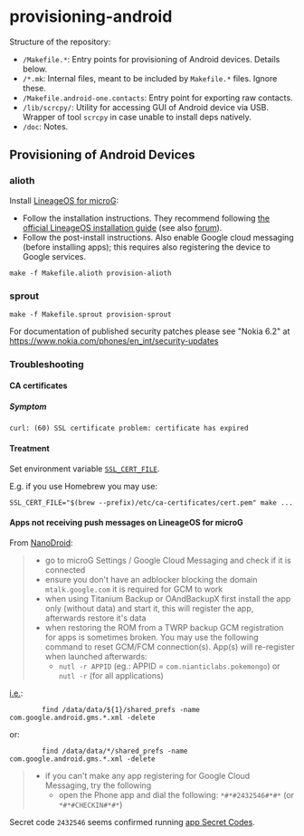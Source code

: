 # provisioning-android

Structure of the repository:
* `/Makefile.*`:
  Entry points for provisioning of Android devices.
  Details below.
* `/*.mk`:
  Internal files, meant to be included by `Makefile.*` files.
  Ignore these.
* `/Makefile.android-one.contacts`:
  Entry point for exporting raw contacts.
* `/lib/scrcpy/`:
  Utility for accessing GUI of Android device via USB.
  Wrapper of tool `scrcpy` in case unable to install deps natively.
* `/doc`:
  Notes.

## Provisioning of Android Devices

### alioth

Install [LineageOS for microG](https://lineage.microg.org):
* Follow the installation instructions.
  They recommend following [the official LineageOS installation guide](https://wiki.lineageos.org/devices/alioth/install)
  (see also [forum](https://forum.xda-developers.com/t/rom-official-alioth-aliothin-12-1-lineageos-19-1.4418635/)).
* Follow the post-install instructions.
  Also enable Google cloud messaging (before installing apps); this requires also registering the device to Google services.

```
make -f Makefile.alioth provision-alioth
```

### sprout

```
make -f Makefile.sprout provision-sprout
```

For documentation of published security patches please see "Nokia 6.2" at https://www.nokia.com/phones/en_int/security-updates

### Troubleshooting

#### CA certificates

##### Symptom

```
curl: (60) SSL certificate problem: certificate has expired
```

#### Treatment

Set environment variable [`SSL_CERT_FILE`](https://manpages.debian.org/testing/openssl/openssl-env.7ssl.en.html).

E.g. if you use Homebrew you may use:
```
SSL_CERT_FILE="$(brew --prefix)/etc/ca-certificates/cert.pem" make ...
```

#### Apps not receiving push messages on LineageOS for microG

From [NanoDroid](https://gitlab.com/Nanolx/NanoDroid/-/blob/feb90370c130c6255d6e920e3facceb640ce8f20/doc/Issues.md#L136-142):
>   * go to microG Settings / Google Cloud Messaging and check if it is connected
>   * ensure you don't have an adblocker blocking the domain `mtalk.google.com` it is required for GCM to work
>   * when using Titanium Backup or OAndBackupX first install the app only (without data) and start it, this will register the app, afterwards restore it's data
>   * when restoring the ROM from a TWRP backup GCM registration for apps is sometimes broken. You may use the following command to reset GCM/FCM connection(s). App(s) will re-register when launched afterwards:
>      * `nutl -r APPID` (eg.: APPID = `com.nianticlabs.pokemongo`) or `nutl -r` (for all applications)

[i.e.](https://gitlab.com/Nanolx/NanoDroid/-/blob/feb90370c130c6255d6e920e3facceb640ce8f20/Full/system/bin/nanodroid-util#L55-57):
```
		find /data/data/${1}/shared_prefs -name com.google.android.gms.*.xml -delete
```
or:
```
		find /data/data/*/shared_prefs -name com.google.android.gms.*.xml -delete
```

>   * if you can't make any app registering for Google Cloud Messaging, try the following
>      * open the Phone app and dial the following: `*#*#2432546#*#*` (or ` *#*#CHECKIN#*#*`)

Secret code `2432546` seems confirmed running [app Secret Codes](https://f-droid.org/packages/fr.simon.marquis.secretcodes/).
